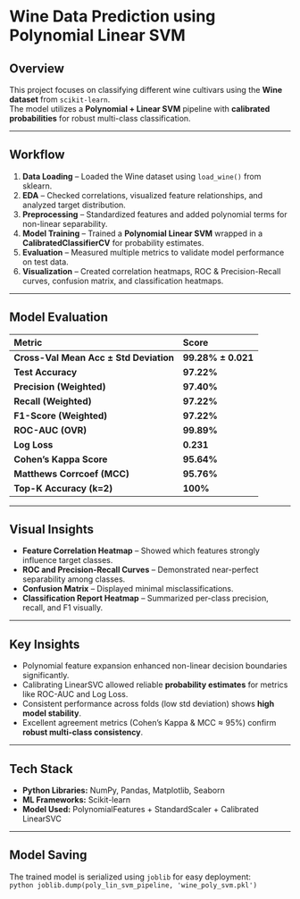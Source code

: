 # Wine Data Prediction using Polynomial Linear SVM

## Overview  
This project focuses on classifying different wine cultivars using the **Wine dataset** from `scikit-learn`.  
The model utilizes a **Polynomial + Linear SVM** pipeline with **calibrated probabilities** for robust multi-class classification.

---

## Workflow  
1. **Data Loading** – Loaded the Wine dataset using `load_wine()` from sklearn.  
2. **EDA** – Checked correlations, visualized feature relationships, and analyzed target distribution.  
3. **Preprocessing** – Standardized features and added polynomial terms for non-linear separability.  
4. **Model Training** – Trained a **Polynomial Linear SVM** wrapped in a **CalibratedClassifierCV** for probability estimates.  
5. **Evaluation** – Measured multiple metrics to validate model performance on test data.  
6. **Visualization** – Created correlation heatmaps, ROC & Precision-Recall curves, confusion matrix, and classification heatmaps.  

---

## Model Evaluation  

| Metric                                 | Score              |
|:---------------------------------------|:-------------------|
| **Cross-Val Mean Acc ± Std Deviation** | **99.28% ± 0.021** |
| **Test Accuracy**                      | **97.22%**         |
| **Precision (Weighted)**               | **97.40%**         |
| **Recall (Weighted)**                  | **97.22%**         |
| **F1-Score (Weighted)**                | **97.22%**         |
| **ROC-AUC (OVR)**                      | **99.89%**         |
| **Log Loss**                           | **0.231**          |
| **Cohen’s Kappa Score**                | **95.64%**         |
| **Matthews Corrcoef (MCC)**            | **95.76%**         |
| **Top-K Accuracy (k=2)**               | **100%**          |

---

##  Visual Insights  
-  **Feature Correlation Heatmap** – Showed which features strongly influence target classes.  
-  **ROC and Precision-Recall Curves** – Demonstrated near-perfect separability among classes.  
-  **Confusion Matrix** – Displayed minimal misclassifications.  
-  **Classification Report Heatmap** – Summarized per-class precision, recall, and F1 visually.  

---

##  Key Insights  
- Polynomial feature expansion enhanced non-linear decision boundaries significantly.  
- Calibrating LinearSVC allowed reliable **probability estimates** for metrics like ROC-AUC and Log Loss.  
- Consistent performance across folds (low std deviation) shows **high model stability**.  
- Excellent agreement metrics (Cohen’s Kappa & MCC ≈ 95%) confirm **robust multi-class consistency**.

---

## Tech Stack  
- **Python Libraries:** NumPy, Pandas, Matplotlib, Seaborn  
- **ML Frameworks:** Scikit-learn  
- **Model Used:** PolynomialFeatures + StandardScaler + Calibrated LinearSVC
  
---

##  Model Saving  
The trained model is serialized using `joblib` for easy deployment:  
`python
joblib.dump(poly_lin_svm_pipeline, 'wine_poly_svm.pkl')`
